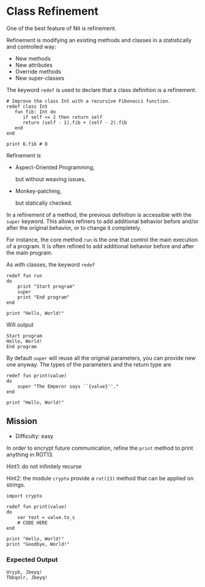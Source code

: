 # Class Refinement

One of the best feature of Nit is refinement.

Refinement is modifying an existing methods and classes in a statistically and controlled way:

* New methods
* New attributes
* Override methods
* New super-classes

The keyword `redef` is used to declare that a class definition is a refinement.

~~~nit
# Improve the class Int with a recursive Fibonacci function.
redef class Int
   fun fib: Int do
      if self <= 2 then return self
      return (self - 1).fib + (self - 2).fib
   end
end

print 6.fib # 8
~~~

Refinement is

* Aspect-Oriented Programming,

  but without weaving issues.

* Monkey-patching,

  but statically checked.


In a refinement of a method, the previous definition is accessible with the `super` keyword.
This allows refiners to add additional behavior before and/or after the original behavior, or to change it completely.

For instance, the core method `run` is the one that control the main execution of a program.
It is often refined to add additional behavior before and after the main program. 

As with classes, the keyword `redef`

~~~nit
redef fun run
do
	print "Start program"
	super
	print "End program"
end

print "Hello, World!"
~~~

Will output

~~~
Start program
Hello, World!
End program
~~~


By default `super` will reuse all the original parameters, you can provide new one anyway.
The types of the parameters and the return type are 

~~~nit
redef fun print(value)
do
	super "The Emperor says ``{value}''."
end

print "Hello, World!"
~~~

## Mission

* Difficulty: easy

In order to encrypt future communication, refine the `print` method to print anything in ROT13.

Hint1: do not infinitely recurse

Hint2: the module `crypto` provide a `rot(13)` method that can be applied on strings.

~~~nit
import crypto

redef fun print(value)
do
	var text = value.to_s
	# CODE HERE
end

print "Hello, World!"
print "Goodbye, World!"
~~~

### Expected Output

~~~
Uryyb, Jbeyq!
Tbbqolr, Jbeyq!
~~~
